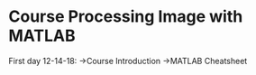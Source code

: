 # Course Processing Image with MATLAB
First day 12-14-18:
  ->Course Introduction
  ->MATLAB Cheatsheet
